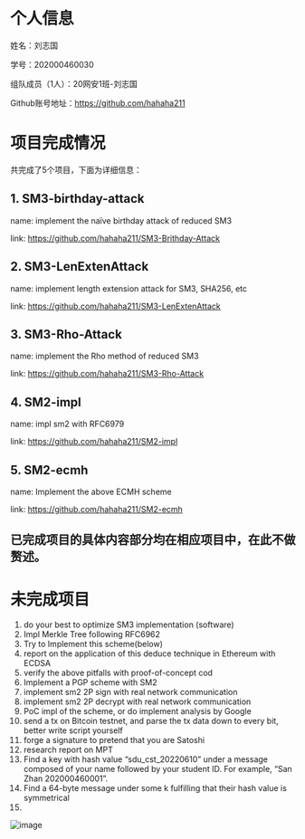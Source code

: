# 个人信息
姓名：刘志国

学号：202000460030

组队成员（1人）：20网安1班-刘志国

Github账号地址：https://github.com/hahaha211

# 项目完成情况
共完成了5个项目，下面为详细信息：
## 1. SM3-birthday-attack
name: implement the naïve birthday attack of reduced SM3

link: https://github.com/hahaha211/SM3-Brithday-Attack

## 2. SM3-LenExtenAttack
name: implement length extension attack for SM3, SHA256, etc

link: https://github.com/hahaha211/SM3-LenExtenAttack

## 3. SM3-Rho-Attack
name: implement the Rho method of reduced SM3

link: https://github.com/hahaha211/SM3-Rho-Attack

## 4. SM2-impl
name: impl sm2 with RFC6979

link: https://github.com/hahaha211/SM2-impl

## 5. SM2-ecmh
name: Implement the above ECMH scheme

link: https://github.com/hahaha211/SM2-ecmh

## 已完成项目的具体内容部分均在相应项目中，在此不做赘述。

# 未完成项目
1. do your best to optimize SM3 implementation (software)
2. Impl Merkle Tree following RFC6962
3. Try to Implement this scheme(below)
4. report on the application of this deduce technique in Ethereum with ECDSA
5. verify the above pitfalls with proof-of-concept cod
6. Implement a PGP scheme with SM2
7. implement sm2 2P sign with real network communication
8. implement sm2 2P decrypt with real network communication
9. PoC impl of the scheme, or do implement analysis by Google
10. send a tx on Bitcoin testnet, and parse the tx data down to every bit, better write script yourself
11. forge a signature to pretend that you are Satoshi
12. research report on MPT
13. Find a key with hash value “sdu_cst_20220610” under a message composed of your name followed by your student ID. For example, “San Zhan 202000460001”.
14. Find a 64-byte message under some k fulfilling that their hash value is symmetrical
15. 
![image](https://user-images.githubusercontent.com/71619888/181904330-f6c0c90f-7a85-49c5-b8ff-8b93bfce8f43.png)

